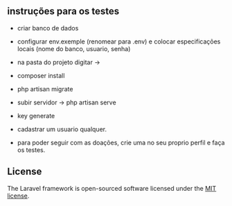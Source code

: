 ## instruções para os testes

- criar banco de dados

- configurar env.exemple (renomear para .env) e colocar especificações locais (nome do banco, usuario, senha)

 - na pasta do projeto digitar ->

- composer install

- php artisan migrate

- subir servidor -> php artisan serve

- key generate

- cadastrar um usuario qualquer. 

- para poder seguir com as doações, crie uma no seu proprio perfil e faça os testes.


## License

The Laravel framework is open-sourced software licensed under the [MIT license](https://opensource.org/licenses/MIT).
